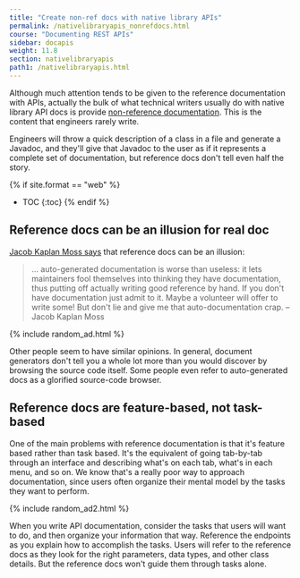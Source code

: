 ```yaml
---
title: "Create non-ref docs with native library APIs"
permalink: /nativelibraryapis_nonrefdocs.html
course: "Documenting REST APIs"
sidebar: docapis
weight: 11.8
section: nativelibraryapis
path1: /nativelibraryapis.html
---
```


Although much attention tends to be given to the reference documentation with APIs, actually the bulk of what technical writers usually do with native library API docs is provide [non-reference documentation](docnonref.html). This is the content that engineers rarely write.

Engineers will throw a quick description of a class in a file and generate a Javadoc, and they'll give that Javadoc to the user as if it represents a complete set of documentation, but reference docs don't tell even half the story.

{% if site.format == "web" %}
* TOC
{:toc}
{% endif %}

## Reference docs can be an illusion for real doc

[Jacob Kaplan Moss says](http://jacobian.org/writing/what-to-write/) that reference docs can be an illusion:

>… auto-generated documentation is worse than useless: it lets maintainers fool themselves into thinking they have documentation, thus putting off actually writing good reference by hand. If you don't have documentation just admit to it. Maybe a volunteer will offer to write some! But don't lie and give me that auto-documentation crap. – Jacob Kaplan Moss

{% include random_ad.html %}

Other people seem to have similar opinions. In general, document generators don't tell you a whole lot more than you would discover by browsing the source code itself. Some people even refer to auto-generated docs as a glorified source-code browser.

## Reference docs are feature-based, not task-based
One of the main problems with reference documentation is that it's feature based rather than task based. It's the equivalent of going tab-by-tab through an interface and describing what's on each tab, what's in each menu, and so on. We know that's a really poor way to approach documentation, since users often organize their mental model by the tasks they want to perform.

{% include random_ad2.html %}

When you write API documentation, consider the tasks that users will want to do, and then organize your information that way. Reference the endpoints as you explain how to accomplish the tasks. Users will refer to the reference docs as they look for the right parameters, data types, and other class details. But the reference docs won't guide them through tasks alone.
